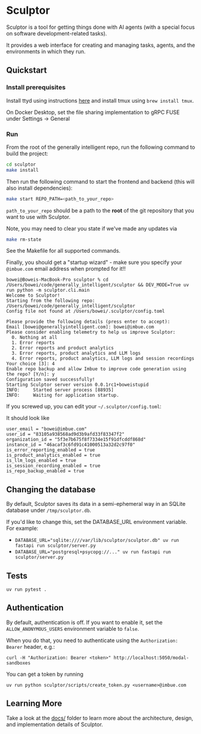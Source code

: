 # Sculptor

Sculptor is a tool for getting things done with AI agents (with a special focus on software development-related tasks).

It provides a web interface for creating and managing tasks, agents, and the environments in which they run.

## Quickstart

### Install prerequisites

Install ttyd using instructions [here](https://github.com/tsl0922/ttyd) and install tmux using `brew install tmux`.

On Docker Desktop, set the file sharing implementation to gRPC FUSE under Settings -> General

### Run

From the root of the generally intelligent repo, run the following command to build the project:

```bash
cd sculptor
make install
```

Then run the following command to start the frontend and backend (this will also install dependencies):

```bash
make start REPO_PATH=<path_to_your_repo>
```

`path_to_your_repo` should be a path to the **root** of the git repository that you want to use with Sculptor.


Note, you may need to clear you state if we've made any updates via

```bash
make rm-state
```

See the Makefile for all supported commands.

Finally, you should get a "startup wizard" - make sure you specify your `@imbue.com` email address when prompted for it!!

```
bowei@Boweis-MacBook-Pro sculptor % cd /Users/bowei/code/generally_intelligent/sculptor && DEV_MODE=True uv run python -m sculptor.cli.main
Welcome to Sculptor!
Starting from the following repo: /Users/bowei/code/generally_intelligent/sculptor
Config file not found at /Users/bowei/.sculptor/config.toml

Please provide the following details (press enter to accept):
Email [bowei@generallyintelligent.com]: bowei@imbue.com
Please consider enabling telemetry to help us improve Sculptor:
  0. Nothing at all
  1. Error reports
  2. Error reports and product analytics
  3. Error reports, product analytics and LLM logs
  4. Error reports, product analytics, LLM logs and session recordings
Your choice [3]: 4
Enable repo backup and allow Imbue to improve code generation using the repo? [Y/n]: y
Configuration saved successfully!
Starting Sculptor server version 0.0.1rc1+boweistupid
INFO:     Started server process [88935]
INFO:     Waiting for application startup.

```

If you screwed up, you can edit your `~/.sculptor/config.toml`:

It should look like

```
user_email = "bowei@imbue.com"
user_id = "83105a938568ad9d3b9afd33f83347f2"
organization_id = "5f3e7b675f8f7334e15f91dfcddf868d"
instance_id = "46acaf3c6fd91c41000513a32d2c97f0"
is_error_reporting_enabled = true
is_product_analytics_enabled = true
is_llm_logs_enabled = true
is_session_recording_enabled = true
is_repo_backup_enabled = true
```

## Changing the database

By default, Sculptor saves its data in a semi-ephemeral way in an SQLite database under `/tmp/sculptor.db`.

If you'd like to change this, set the DATABASE_URL environment variable. For example:

- `DATABASE_URL="sqlite:////var/lib/sculptor/sculptor.db" uv run fastapi run sculptor/server.py`
- `DATABASE_URL="postgresql+psycopg://..." uv run fastapi run sculptor/server.py`

## Tests

```
uv run pytest .
```


## Authentication

By default, authentication is off. If you want to enable it, set the `ALLOW_ANONYMOUS_USERS` environment variable to `false`.

When you do that, you need to authenticate using the `Authorization: Bearer` header, e.g.:

```
curl -H "Authorization: Bearer <token>" http://localhost:5050/modal-sandboxes
```

You can get a token by running

```
uv run python sculptor/scripts/create_token.py <username>@imbue.com
```

## Learning More

Take a look at the [docs/](docs/README.md) folder to learn more about the architecture, design, and implementation details of Sculptor.
